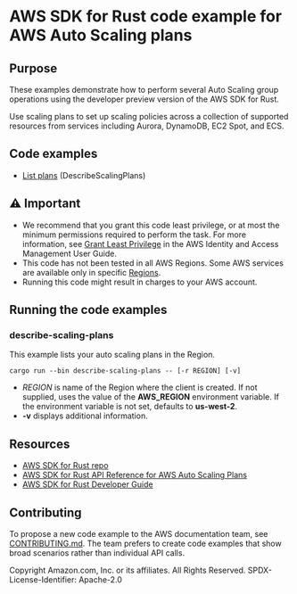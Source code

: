 # AWS SDK for Rust code example for AWS Auto Scaling plans

## Purpose

These examples demonstrate how to perform several Auto Scaling group operations using the developer preview version of the AWS SDK for Rust.

Use scaling plans to set up scaling policies across a collection of supported resources from services including Aurora, DynamoDB, EC2 Spot, and ECS.

## Code examples

-   [List plans](src/bin/describe-scaling-plans.rs) (DescribeScalingPlans)

## ⚠ Important

-   We recommend that you grant this code least privilege,
    or at most the minimum permissions required to perform the task.
    For more information, see
    [Grant Least Privilege](https://docs.aws.amazon.com/IAM/latest/UserGuide/best-practices.html#grant-least-privilege)
    in the AWS Identity and Access Management User Guide.
-   This code has not been tested in all AWS Regions.
    Some AWS services are available only in specific
    [Regions](https://aws.amazon.com/about-aws/global-infrastructure/regional-product-services).
-   Running this code might result in charges to your AWS account.

## Running the code examples

### describe-scaling-plans

This example lists your auto scaling plans in the Region.

`cargo run --bin describe-scaling-plans -- [-r REGION] [-v]`

-   _REGION_ is name of the Region where the client is created.
    If not supplied, uses the value of the **AWS_REGION** environment variable.
    If the environment variable is not set, defaults to **us-west-2**.
-   **-v** displays additional information.

## Resources

-   [AWS SDK for Rust repo](https://github.com/awslabs/aws-sdk-rust)
-   [AWS SDK for Rust API Reference for AWS Auto Scaling Plans](https://docs.rs/aws-sdk-autoscalingplans/latest/aws_sdk_autoscalingplans)
-   [AWS SDK for Rust Developer Guide](https://docs.aws.amazon.com/sdk-for-rust/latest/dg)

## Contributing

To propose a new code example to the AWS documentation team,
see [CONTRIBUTING.md](https://github.com/picante-io/aws-doc-sdk-examples/blob/master/CONTRIBUTING.md).
The team prefers to create code examples that show broad scenarios rather than individual API calls.

Copyright Amazon.com, Inc. or its affiliates. All Rights Reserved. SPDX-License-Identifier: Apache-2.0
